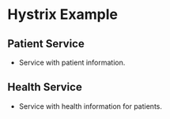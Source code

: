 # Hystrix Example

## Patient Service
- Service with patient information.

## Health Service
- Service with health information for patients.
